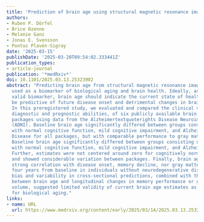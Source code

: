 ```yaml
---
title: 'Prediction of brain age using structural magnetic resonance imaging: A comparison of clinical validity of publicly available software packages'
authors:
- Ruben P. Dörfel
- Brice Ozenne
- Melanie Ganz
- Jonas E. Svensson
- Pontus Plavén-Sigray
date: '2025-03-15'
publishDate: '2025-03-20T09:54:02.333441Z'
publication_types:
- article-journal
publication: '*medRxiv*'
doi: 10.1101/2025.03.13.25323902
abstract: "Predicting brain age from structural magnetic resonance images is commonly
  used as a biomarker of biological aging and brain health. Ideally, as a clinically
  valid biomarker, brain age should indicate the current state of health and also
  be predictive of future disease onset and detrimental changes in brain biology.
  In this preregistered study, we evaluated and compared the clinical validity, i.e.,
  diagnostic and prognostic abilities, of six publicly available brain age prediction
  packages using data from the Alzheimertextquoterights Disease Neuroimaging Initiative
  (ADNI). Baseline brain age significantly differed between groups consisting of individuals
  with normal cognitive function, mild cognitive impairment, and Alzheimer's
  Disease for all packages, but with comparable performance to gray matter volume.
  Baseline brain age significantly differed between groups consisting of individuals
  with normal cognitive function, mild cognitive impairment, and Alzheimer's Disease for all packages, but with comparable performance to gray matter volume.
  Further, estimates were not centered around zero for cognitively normal subjects
  and showed considerable variation between packages. Finally, brain age did not show
  strong correlation with disease onset, memory decline, nor gray matter atrophy within
  four years from baseline in individuals without neurodegenerative disease. The substantial
  bias and variability in cross-sectional predictions, combined with the weak associations
  between brain age and longitudinal changes in memory performance or grey matter
  volume, suggested limited validity of current brain age estimates as a biomarker
  for biological aging."
links:
- name: URL
  url: https://www.medrxiv.org/content/early/2025/03/14/2025.03.13.25323902
---
```

